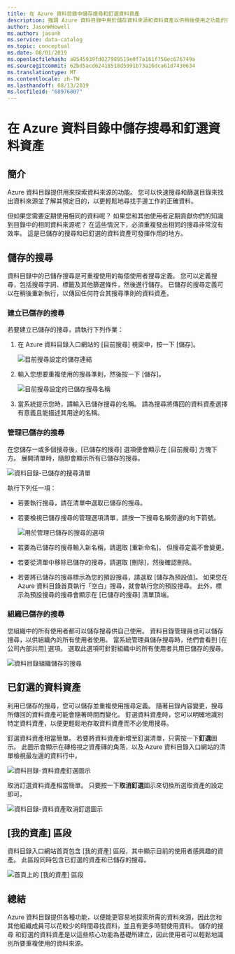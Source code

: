 ```yaml
---
title: 在 Azure 資料目錄中儲存搜尋和釘選資料資產
description: 強調 Azure 資料目錄中用於儲存資料來源和資料資產以供稍後使用之功能的操作說明文章。
author: JasonWHowell
ms.author: jasonh
ms.service: data-catalog
ms.topic: conceptual
ms.date: 08/01/2019
ms.openlocfilehash: a8545939fd027989519e0f7a161f750ec676749a
ms.sourcegitcommit: 62bd5acd62418518d5991b73a16dca61d7430634
ms.translationtype: MT
ms.contentlocale: zh-TW
ms.lasthandoff: 08/13/2019
ms.locfileid: "68976807"
---
```

# <a name="save-searches-and-pin-data-assets-in-azure-data-catalog"></a>在 Azure 資料目錄中儲存搜尋和釘選資料資產
## <a name="introduction"></a>簡介
Azure 資料目錄提供用來探索資料來源的功能。 您可以快速搜尋和篩選目錄來找出資料來源並了解其預定目的，以更輕鬆地尋找手邊工作的正確資料。

但如果您需要定期使用相同的資料呢？ 如果您和其他使用者定期貢獻你們的知識到目錄中的相同資料來源呢？ 在這些情況下，必須重複發出相同的搜尋非常沒有效率。 這是已儲存的搜尋和已釘選的資料資產可發揮作用的地方。

## <a name="saved-searches"></a>儲存的搜尋
資料目錄中的已儲存搜尋是可重複使用的每個使用者搜尋定義。 您可以定義搜尋，包括搜尋字詞、標籤及其他篩選條件，然後進行儲存。 已儲存的搜尋定義可以在稍後重新執行，以傳回任何符合其搜尋準則的資料資產。

### <a name="create-a-saved-search"></a>建立已儲存的搜尋
若要建立已儲存的搜尋，請執行下列作業：
1. 在 Azure 資料目錄入口網站的 [目前搜尋] 視窗中，按一下 [儲存]。 

    ![目前搜尋設定的儲存連結](./media/data-catalog-how-to-save-pin/01-save-option.png) 

2. 輸入您想要重複使用的搜尋準則，然後按一下 [儲存]。

    ![目前搜尋設定的已儲存搜尋名稱](./media/data-catalog-how-to-save-pin/02-name.png)

3. 當系統提示您時，請輸入已儲存搜尋的名稱。 請為搜尋將傳回的資料資產選擇有意義且能描述其用途的名稱。

### <a name="manage-saved-searches"></a>管理已儲存的搜尋
在您儲存一或多個搜尋後，[已儲存的搜尋] 選項便會顯示在 [目前搜尋] 方塊下方。 展開清單時，隨即會顯示所有已儲存的搜尋。

 ![資料目錄-已儲存的搜尋清單](./media/data-catalog-how-to-save-pin/03-list.png)

執行下列任一項：

* 若要執行搜尋，請在清單中選取已儲存的搜尋。

* 若要檢視已儲存搜尋的管理選項清單，請按一下搜尋名稱旁邊的向下箭號。

    ![用於管理已儲存的搜尋的選項](./media/data-catalog-how-to-save-pin/04-managing.png)

* 若要為已儲存的搜尋輸入新名稱，請選取 [重新命名]。 但搜尋定義不會變更。

* 若要從清單中移除已儲存的搜尋，請選取 [刪除]，然後確認刪除。

* 若要將已儲存的搜尋標示為您的預設搜尋，請選取 [儲存為預設值]。 如果您在 Azure 資料目錄首頁執行「空白」搜尋，就會執行您的預設搜尋。 此外，標示為預設搜尋的搜尋會顯示在 [已儲存的搜尋] 清單頂端。

### <a name="organizational-saved-searches"></a>組織已儲存的搜尋
您組織中的所有使用者都可以儲存搜尋供自己使用。 資料目錄管理員也可以儲存搜尋，以供組織內的所有使用者使用。 當系統管理員儲存搜尋時，他們會看到 [在公司內部共用] 選項。 選取此選項可針對組織中的所有使用者共用已儲存的搜尋。

 ![資料目錄組織儲存的搜尋](./media/data-catalog-how-to-save-pin/08-organizational-saved-search.png)

## <a name="pinned-data-assets"></a>已釘選的資料資產
利用已儲存的搜尋，您可以儲存並重複使用搜尋定義。 隨著目錄內容變更，搜尋所傳回的資料資產可能會隨著時間而變化。 釘選資料資產時，您可以明確地識別特定資料資產，以便更輕鬆地存取資料資產而不必使用搜尋。

釘選資料資產相當簡單。 若要將資料資產新增至釘選清單，只需按一下**釘選**圖示。 此圖示會顯示在磚檢視之資產磚的角落，以及 Azure 資料目錄入口網站的清單檢視最左邊的資料行中。

![資料目錄-資料資產釘選圖示](./media/data-catalog-how-to-save-pin/05-pinning.png)

取消訂選資料資產相當簡單。 只要按一下**取消釘選**圖示來切換所選取資產的設定即可。

![資料目錄-資料資產取消釘選圖示](./media/data-catalog-how-to-save-pin/06-unpinning.png)

## <a name="the-my-assets-section"></a>[我的資產] 區段
資料目錄入口網站首頁包含 [我的資產] 區段，其中顯示目前的使用者感興趣的資產。 此區段同時包含已釘選的資產和已儲存的搜尋。

![首頁上的 [我的資產] 區段](./media/data-catalog-how-to-save-pin/07-my-assets.png)

## <a name="summary"></a>總結
Azure 資料目錄提供各種功能，以便能更容易地探索所需的資料來源，因此您和其他組織成員可以花較少的時間尋找資料，並且有更多時間使用資料。 儲存的搜尋 和釘選的資料資產是以這些核心功能為基礎所建立，因此使用者可以輕鬆地識別所要重複使用的資料來源。
